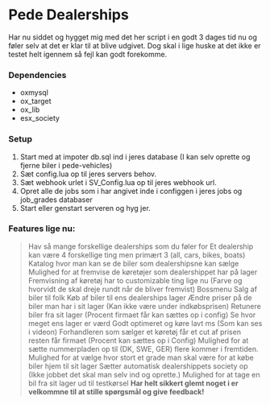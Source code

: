 # Pede Dealerships
Har nu siddet og hygget mig med det her script i en godt 3 dages tid nu og føler
selv at det er klar til at blive udgivet. Dog skal i lige huske at det ikke er testet
helt igennem så fejl kan godt forekomme.

### Dependencies
- oxmysql
- ox_target
- ox_lib
- esx_society

### Setup
1. Start med at impoter db.sql ind i jeres database (I kan selv oprette og fjerne biler i pede-vehicles)
2. Sæt config.lua op til jeres servers behov.
3. Sæt webhook urlet i SV_Config.lua op til jeres webhook url.
4. Opret alle de jobs som i har angivet inde i configgen i jeres jobs og job_grades databaser
5. Start eller genstart serveren og hyg jer.

### Features lige nu:
> Hav så mange forskellige dealerships som du føler for
> Et dealership kan være 4 forskellige ting men primært 3 (all, cars, bikes, boats)
> Katalog hvor man kan se de biler som dealershipsne kan sælge
> Mulighed for at fremvise de køretøjer som dealershippet har på lager
> Fremvisning af køretøj har to customizable ting lige nu (Farve og hvorvidt de skal dreje rundt når de bliver fremvist)
> Bossmenu
> Salg af biler til folk
> Køb af biler til ens dealerships lager
> Ændre priser på de biler man har i sit lager (Kan ikke være under indkøbsprisen)
> Retunere biler fra sit lager (Procent firmaet får kan sættes op i config)
> Se hvor meget ens lager er værd
> Godt optimeret og køre lavt ms (Som kan ses i videon)
> Forhandleren som sælger et køretøj får et cut af prisen resten får firmaet (Procent kan sættes op i Config)
> Mulighed for at sætte nummerpladen op til (DK, SWE, GER) flere kommer i fremtiden.
> Mulighed for at vælge hvor stort et grade man skal være for at købe biler hjem til sit lager
> Sætter automatisk dealershippets society op (Ikke jobbet det skal man selv ind og oprette.)
> Mulighed for at tage en bil fra sit lager ud til testkørsel
**Har helt sikkert glemt noget i er velkommne til at stille spørgsmål og give feedback!**


